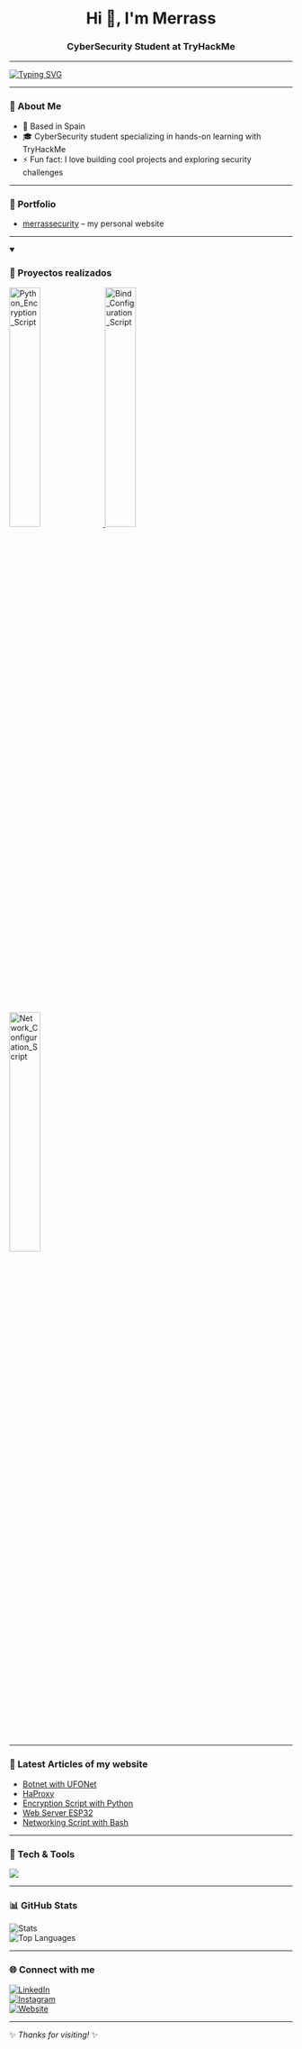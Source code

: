 <h1 align="center">Hi 👋, I'm Merrass</h1>
<h3 align="center">CyberSecurity Student at TryHackMe</h3>

---

[![Typing SVG](https://readme-typing-svg.herokuapp.com?size=24&color=00F718&lines=Hello,+I'm+Merrass;CyberSecurity+Enthusiast;Always+Learning)](https://git.io/typing-svg)

---

### 🌱 About Me  
- 📍 Based in Spain  
- 🎓 CyberSecurity student specializing in hands-on learning with TryHackMe  
- ⚡ Fun fact: I love building cool projects and exploring security challenges  

---

### 📂 Portfolio  
- [merrassecurity](https://merrass.github.io/merrassecurity/) – my personal website  

---

<details open>
  <summary><h3>📕 Proyectos realizados</h3></summary>
  <p align="left" dir="auto">
    <a href="https://github.com/Merrass/Python_Encryption_Script">
      <img src="https://github-readme-stats.vercel.app/api/pin/?username=Merrass&repo=Python_Encryption_Script&theme=react&bg_color=1a1b27&title_color=00FFFF&hide_border=true&icon_color=F8D866&show_icons=false&border_radius=8" alt="Python_Encryption_Script" width="33%">
    </a>
    <a href="https://github.com/Merrass/Bind_Configuration_Script">
      <img src="https://github-readme-stats.vercel.app/api/pin/?username=Merrass&repo=Bind_Configuration_Script&theme=react&bg_color=1a1b27&title_color=00FFFF&hide_border=true&icon_color=F8D866&show_icons=false&border_radius=8" alt="Bind_Configuration_Script" width="33%">
    </a>
    <a href="https://github.com/Merrass/Network_Configuration_Script">
      <img src="https://github-readme-stats.vercel.app/api/pin/?username=Merrass&repo=Network_Configuration_Script&theme=react&bg_color=1a1b27&title_color=00FFFF&hide_border=true&icon_color=F8D866&show_icons=false&border_radius=8" alt="Network_Configuration_Script" width="33%">
    </a>
  </p>
</details>

---
### 📝 Latest Articles of my website
- [Botnet with UFONet](https://merrass.github.io/merrassecurity/HTML/upcoming.html)
- [HaProxy](https://merrass.github.io/merrassecurity/HTML/upcoming.html)
- [Encryption Script with Python](https://merrass.github.io/merrassecurity/HTML/encryption.html)
- [Web Server ESP32](https://merrass.github.io/merrassecurity/HTML/webserver.html)
- [Networking Script with Bash](https://merrass.github.io/merrassecurity/HTML/automatednetwork.html)

---

### 🔧 Tech & Tools  
<p align="left">
  <img src="https://skillicons.dev/icons?i=linux,bash,windows,python" />
</p>

---

### 📊 GitHub Stats  
![Stats](https://github-readme-stats.vercel.app/api?username=Merrass&show_icons=true&theme=tokyonight)  
![Top Languages](https://github-readme-stats.vercel.app/api/top-langs/?username=Merrass&layout=compact&theme=tokyonight)


---

### 🌐 Connect with me  
[![LinkedIn](https://img.shields.io/badge/LinkedIn-000?style=for-the-badge&logo=linkedin&logoColor=0A66C2)](https://www.linkedin.com/in/ciropeñalver)  
[![Instagram](https://img.shields.io/badge/Instagram-000?style=for-the-badge&logo=instagram&logoColor=E1306C)](https://www.instagram.com/merras_)  
[![Website](https://img.shields.io/badge/Portfolio-000?style=for-the-badge&logo=vercel&logoColor=white)](https://merrass.github.io/merrassecurity/)

---

✨ *Thanks for visiting!* ✨
